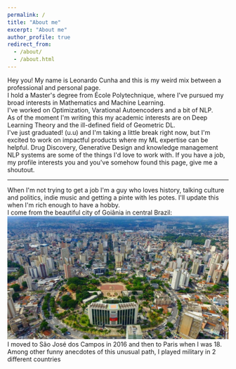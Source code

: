 ```yaml
---
permalink: /
title: "About me"
excerpt: "About me"
author_profile: true
redirect_from: 
  - /about/
  - /about.html
---
```


Hey you! My name is Leonardo Cunha and this is my weird mix between a professional and personal page.  
I hold a Master's degree from École Polytechnique, where I've pursued my broad interests in Mathematics and Machine Learning.  
I've worked on Optimization, Varational Autoencoders and a bit of NLP.  
As of the moment I'm writing this my academic interests are on Deep Learning Theory and the ill-defined field of Geometric DL.   
I've just graduated! (u.u)  and I'm taking a little break right now, but I'm excited to work on impactful products where my ML expertise can be helpful. Drug Discovery, Generative Design and  knowledge management NLP systems are some of the things I'd love to work with.
If you have a job, my profile interests you and you've somehow found this page, give me a shoutout.   

---

When I'm not trying to get a job I'm a guy who loves history, talking culture and politics, indie music and getting a pinte with les potes. I'll update this when I'm rich enough to have a hobby.  
I come from the beautiful city of Goiânia in central Brazil:  
<img src="images/goiana.jpg" alt="Look! nao e so mato" style="width:70 px;"/>
I moved to São José dos Campos in 2016 and then to Paris when I was 18. Among other funny anecdotes of this unusual path, I played military in 2 different countries